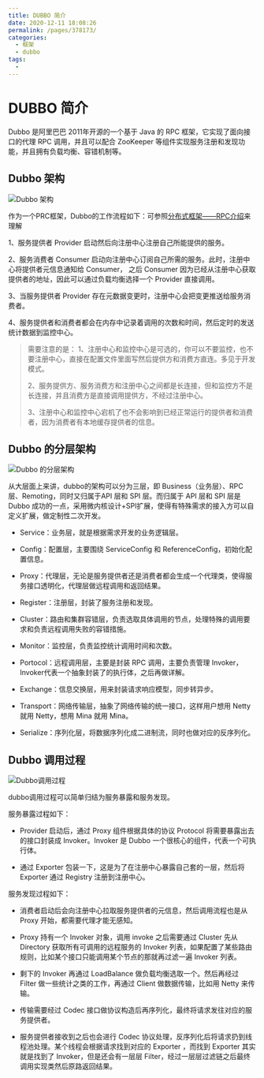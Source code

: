 ```yaml
---
title: DUBBO 简介
date: 2020-12-11 18:08:26
permalink: /pages/378173/
categories:
  - 框架
  - dubbo
tags:
  - 
---
```

# DUBBO 简介

Dubbo 是阿里巴巴 2011年开源的一个基于 Java 的 RPC 框架，它实现了面向接口的代理 RPC 调用，并且可以配合 ZooKeeper 等组件实现服务注册和发现功能，并且拥有负载均衡、容错机制等。

<!-- more -->

## Dubbo 架构

![Dubbo 架构](https://cdn.jsdelivr.net/gh/yxw839841231/images/studying-icu/20210615153404.png)

作为一个PRC框架，Dubbo的工作流程如下：可参照[分布式框架——RPC介绍](/pages/80cbe6/)来理解

1、服务提供者 Provider 启动然后向注册中心注册自己所能提供的服务。

2、服务消费者 Consumer 启动向注册中心订阅自己所需的服务。此时，注册中心将提供者元信息通知给 Consumer， 之后 Consumer 因为已经从注册中心获取提供者的地址，因此可以通过负载均衡选择一个 Provider 直接调用。

3、当服务提供者 Provider 存在元数据变更时，注册中心会把变更推送给服务消费者。

4、服务提供者和消费者都会在内存中记录着调用的次数和时间，然后定时的发送统计数据到监控中心。


>需要注意的是：
> 1、注册中心和监控中心是可选的，你可以不要监控，也不要注册中心，直接在配置文件里面写然后提供方和消费方直连。多见于开发模式。
> 
> 2、服务提供方、服务消费方和注册中心之间都是长连接，但和监控方不是长连接，并且消费方是直接调用提供方，不经过注册中心。
> 
> 3、注册中心和监控中心宕机了也不会影响到已经正常运行的提供者和消费者，因为消费者有本地缓存提供者的信息。

## Dubbo 的分层架构

![Dubbo 的分层架构](https://cdn.jsdelivr.net/gh/yxw839841231/images/studying-icu/20210615155119.png)

从大层面上来讲，dubbo的架构可以分为三层，即 Business（业务层）、RPC 层、Remoting，同时又归属于API 层和 SPI 层。而归属于 API 层和 SPI 层是 Dubbo 成功的一点，采用微内核设计+SPI扩展，使得有特殊需求的接入方可以自定义扩展，做定制性二次开发。

- Service：业务层，就是根据需求开发的业务逻辑层。

- Config：配置层，主要围绕 ServiceConfig 和 ReferenceConfig，初始化配置信息。

- Proxy：代理层，无论是服务提供者还是消费者都会生成一个代理类，使得服务接口透明化，代理层做远程调用和返回结果。

- Register：注册层，封装了服务注册和发现。

- Cluster：路由和集群容错层，负责选取具体调用的节点，处理特殊的调用要求和负责远程调用失败的容错措施。

- Monitor：监控层，负责监控统计调用时间和次数。

- Portocol：远程调用层，主要是封装 RPC 调用，主要负责管理 Invoker，Invoker代表一个抽象封装了的执行体，之后再做详解。

- Exchange：信息交换层，用来封装请求响应模型，同步转异步。

- Transport：网络传输层，抽象了网络传输的统一接口，这样用户想用 Netty 就用 Netty，想用 Mina 就用 Mina。

- Serialize：序列化层，将数据序列化成二进制流，同时也做对应的反序列化。

## Dubbo 调用过程

![Dubbo调用过程](https://cdn.jsdelivr.net/gh/yxw839841231/images/studying-icu/20210615155119.png)

dubbo调用过程可以简单归结为服务暴露和服务发现。

服务暴露过程如下：
- Provider 启动后，通过 Proxy 组件根据具体的协议 Protocol 将需要暴露出去的接口封装成 Invoker。Invoker 是 Dubbo 一个很核心的组件，代表一个可执行体。

- 通过 Exporter 包装一下，这是为了在注册中心暴露自己套的一层，然后将 Exporter 通过 Registry 注册到注册中心。


服务发现过程如下：

- 消费者启动后会向注册中心拉取服务提供者的元信息，然后调用流程也是从 Proxy 开始，都需要代理才能无感知。

- Proxy 持有一个 Invoker 对象，调用 invoke 之后需要通过 Cluster 先从 Directory 获取所有可调用的远程服务的 Invoker 列表，如果配置了某些路由规则，比如某个接口只能调用某个节点的那就再过滤一遍 Invoker 列表。

- 剩下的 Invoker 再通过 LoadBalance 做负载均衡选取一个。然后再经过 Filter 做一些统计之类的工作，再通过 Client 做数据传输，比如用 Netty 来传输。

- 传输需要经过 Codec 接口做协议构造后再序列化，最终将请求发往对应的服务提供者。

- 服务提供者接收到之后也会进行 Codec 协议处理，反序列化后将请求扔到线程池处理。某个线程会根据请求找到对应的 Exporter ，而找到 Exporter 其实就是找到了 Invoker，但是还会有一层层 Filter，经过一层层过滤链之后最终调用实现类然后原路返回结果。


<Vssue  />